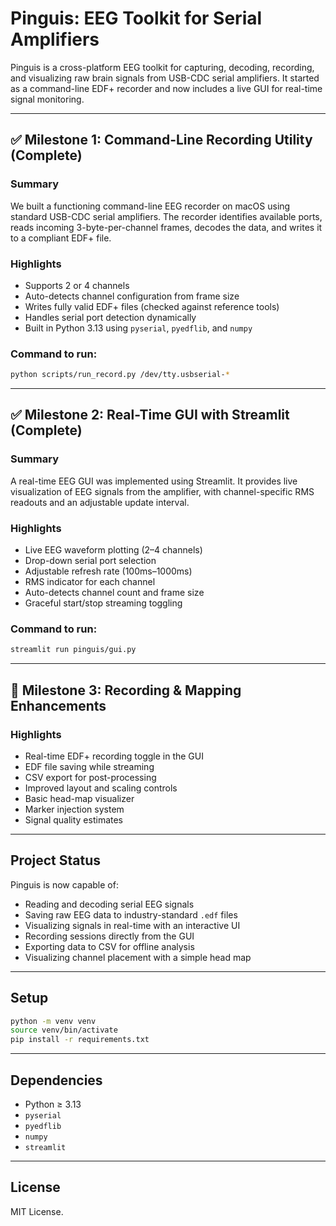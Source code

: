 # Pinguis: EEG Toolkit for Serial Amplifiers

Pinguis is a cross-platform EEG toolkit for capturing, decoding, recording, and visualizing raw brain signals from USB-CDC serial amplifiers. It started as a command-line EDF+ recorder and now includes a live GUI for real-time signal monitoring.

---

## ✅ Milestone 1: Command-Line Recording Utility (Complete)

### Summary
We built a functioning command-line EEG recorder on macOS using standard USB-CDC serial amplifiers. The recorder identifies available ports, reads incoming 3-byte-per-channel frames, decodes the data, and writes it to a compliant EDF+ file.

### Highlights
- Supports 2 or 4 channels
- Auto-detects channel configuration from frame size
- Writes fully valid EDF+ files (checked against reference tools)
- Handles serial port detection dynamically
- Built in Python 3.13 using `pyserial`, `pyedflib`, and `numpy`

### Command to run:

```bash
python scripts/run_record.py /dev/tty.usbserial-*
```

---

## ✅ Milestone 2: Real-Time GUI with Streamlit (Complete)

### Summary
A real-time EEG GUI was implemented using Streamlit. It provides live visualization of EEG signals from the amplifier, with channel-specific RMS readouts and an adjustable update interval.

### Highlights
- Live EEG waveform plotting (2–4 channels)
- Drop-down serial port selection
- Adjustable refresh rate (100ms–1000ms)
- RMS indicator for each channel
- Auto-detects channel count and frame size
- Graceful start/stop streaming toggling

### Command to run:

```bash
streamlit run pinguis/gui.py
```

---

## 🚧 Milestone 3: Recording & Mapping Enhancements

### Highlights
- Real-time EDF+ recording toggle in the GUI
- EDF file saving while streaming
- CSV export for post-processing
- Improved layout and scaling controls
- Basic head-map visualizer
- Marker injection system
- Signal quality estimates

---

## Project Status

Pinguis is now capable of:
- Reading and decoding serial EEG signals
- Saving raw EEG data to industry-standard `.edf` files
- Visualizing signals in real-time with an interactive UI
- Recording sessions directly from the GUI
- Exporting data to CSV for offline analysis
- Visualizing channel placement with a simple head map

---

## Setup

```bash
python -m venv venv
source venv/bin/activate
pip install -r requirements.txt
```

---

## Dependencies

- Python ≥ 3.13
- `pyserial`
- `pyedflib`
- `numpy`
- `streamlit`

---

## License

MIT License.
